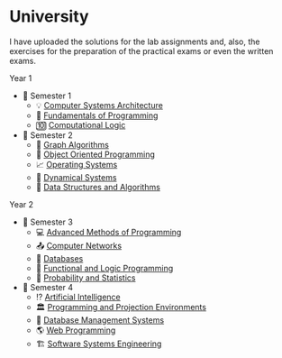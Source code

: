 # University 

I have uploaded the solutions for the lab assignments and, also, the exercises for the preparation of the practical exams or even the written exams.

Year 1
- 📂 Semester 1
  - 💡 [Computer Systems Architecture](https://github.com/MartinFabianIonut/University/tree/main/Year%201/Semester%201/Computer%20Systems%20Architecture)<br/>
  - 🐍 [Fundamentals of Programming](https://github.com/MartinFabianIonut/University/tree/main/Year%201/Semester%201/Fundamentals%20of%20Programming)<br/>
  - 🔟 [Computational Logic](https://github.com/MartinFabianIonut/University/tree/main/Year%201/Semester%201/Computational%20Logic)<br/>
- 📂 Semester 2
  - 🌲 [Graph Algorithms](https://github.com/MartinFabianIonut/University/tree/main/Year%201/Semester%202/Graph%20Algorithms)
  - 🏀 [Object Oriented Programming](https://github.com/MartinFabianIonut/University/tree/main/Year%201/Semester%202/Object%20Oriented%20Programming)
  - 📈 [Operating Systems](https://github.com/MartinFabianIonut/University/tree/main/Year%201/Semester%202/Operating%20Systems)
  - 📐 [Dynamical Systems](https://github.com/MartinFabianIonut/University/tree/main/Year%201/Semester%202/Dynamical%20Systems)
  - 📅 [Data Structures and Algorithms](https://github.com/MartinFabianIonut/University/tree/main/Year%201/Semester%202/Data%20Structures%20and%20Algorithms)

Year 2
- 📂 Semester 3
  - 💻 [Advanced Methods of Programming](https://github.com/MartinFabianIonut/University/tree/main/Year%202/Semester%203/Advanced%20Programming%20Techniques)<br/>
  - 📤 [Computer Networks](https://github.com/MartinFabianIonut/University/tree/main/Year%202/Semester%203/Computer%20Networks)<br/>
  - 📃 [Databases](https://github.com/MartinFabianIonut/University/tree/main/Year%202/Semester%203/Databases)<br/>
  - 💾 [Functional and Logic Programming](https://github.com/MartinFabianIonut/University/tree/main/Year%202/Semester%203/Functional%20and%20Logic%20Programming)<br/>
  - 🎲 [Probability and Statistics](https://github.com/MartinFabianIonut/University/tree/main/Year%202/Semester%203/Probability%20and%20Statistics)<br/>
- 📂 Semester 4
  - ⁉️ [Artificial Intelligence](https://github.com/MartinFabianIonut/University/tree/main/Year%202/Semester%204/Artificial%20Intelligence)<br/>
  - 🏛️ [Programming and Projection Environments](https://github.com/MartinFabianIonut/University/tree/main/Year%202/Semester%204/Programming%20and%20Projection%20Enironments)<br/>
  - 📃 [Database Management Systems](https://github.com/MartinFabianIonut/University/tree/main/Year%202/Semester%204/Database%20Management%20Systems)<br/>
  - 🌎 [Web Programming](https://github.com/MartinFabianIonut/University/tree/main/Year%202/Semester%204/Web%20programming)<br/>
  - 🏗️ [Software Systems Engineering](https://github.com/MartinFabianIonut/ISS)<br/>


